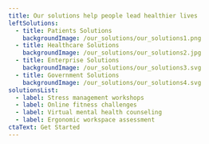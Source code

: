 ```yaml
---
title: Our solutions help people lead healthier lives
leftSolutions:
  - title: Patients Solutions
    backgroundImage: /our_solutions/our_solutions1.png
  - title: Healthcare Solutions
    backgroundImage: /our_solutions/our_solutions2.jpg
  - title: Enterprise Solutions
    backgroundImage: /our_solutions/our_solutions3.svg
  - title: Government Solutions
    backgroundImage: /our_solutions/our_solutions4.svg
solutionsList:
  - label: Stress management workshops
  - label: Online fitness challenges
  - label: Virtual mental health counseling
  - label: Ergonomic workspace assessment
ctaText: Get Started
---
```


